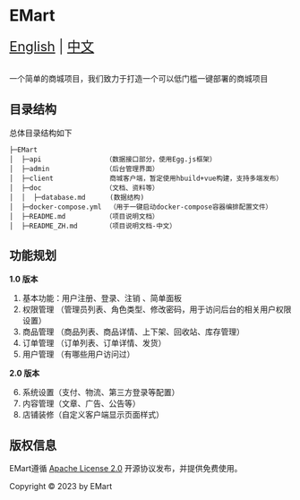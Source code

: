 EMart 
===============


<div style="font-size: 1.5rem;">
  <a href="./README.md">English</a> |
  <a href="./README_ZH.md">中文</a>
</div>
</br>

一个简单的商城项目，我们致力于打造一个可以低门槛一键部署的商城项目

## 目录结构

总体目录结构如下

```
├─EMart
│  ├─api                （数据接口部分，使用Egg.js框架）
│  ├─admin              （后台管理界面）
│  ├─client              商城客户端，暂定使用hbuild+vue构建，支持多端发布）
│  ├─doc                （文档、资料等）
│  │  ├─database.md      (数据结构)
│  ├─docker-compose.yml  （用于一键启动docker-compose容器编排配置文件）
│  ├─README.md          （项目说明文档）
│  ├─README_ZH.md       （项目说明文档-中文）
```
## 功能规划

**1.0 版本**

1. 基本功能：用户注册、登录、注销 、简单面板
2. 权限管理 （管理员列表、角色类型、修改密码，用于访问后台的相关用户权限设置）
3. 商品管理 （商品列表、商品详情、上下架、回收站、库存管理）
4. 订单管理 （订单列表、订单详情、发货）
5. 用户管理 （有哪些用户访问过）


**2.0 版本**

6. 系统设置（支付、物流、第三方登录等配置）
7. 内容管理（文章、广告、公告等）
8. 店铺装修（自定义客户端显示页面样式）


## 版权信息 

EMart遵循 [Apache License 2.0]() 开源协议发布，并提供免费使用。

Copyright © 2023 by EMart
